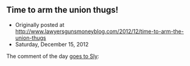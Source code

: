 ## Time to arm the union thugs!

 * Originally posted at http://www.lawyersgunsmoneyblog.com/2012/12/time-to-arm-the-union-thugs
 * Saturday, December 15, 2012

The comment of the day [goes to Sly](http://lawyersgunsmon.wpengine.com/2012/12/theres-a-reason-we-no-longer-live-in-the-fucking-medieval-age/comment-page-1#comment-408957):
